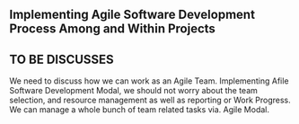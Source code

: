 ## Implementing Agile Software Development Process Among and Within Projects

<h2> TO BE DISCUSSES </h2>
We need to discuss how we can work as an Agile Team. Implementing Afile Software Development Modal, we should not worry about the team selection, and resource management as well as reporting or Work Progress. We can manage a whole bunch of team related tasks via. Agile Modal.